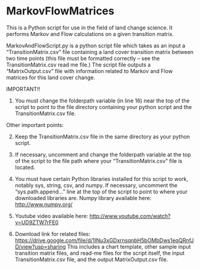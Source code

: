 MarkovFlowMatrices
==================

This is a Python script for use in the field of land change science. It performs Markov and Flow calculations on a given transition matrix.

MarkovAndFlowScript.py is  a python script file which takes as an input a “TransitionMatrix.csv” file containing a land cover transition matrix between two time points (this file must be formatted correctly – see the TransitionMatrix.csv read me file.)
The script file outputs a “MatrixOutput.csv” file with information related to Markov and Flow matrices for this land cover change.


IMPORTANT!!
1) You must change the folderpath variable (in line 16) near the top of the script to point to the file directory containing  your python script and the TransitionMatrix.csv file. 

Other important points:

2) Keep the TransitionMatrix.csv file in the same directory as your python script. 

3) If necessary, uncomment and change the folderpath variable at the top of the script to the file path where your “TransitionMatrix.csv” file is located. 

4) You must have certain Python libraries installed for this script to work, notably sys, string, csv, and numpy. If necessary, uncomment the “sys.path.append…” line at the top of the script to point to where your downloaded libraries are.
Numpy library available here: http://www.numpy.org/

5) Youtube video available here: http://www.youtube.com/watch?v=UD9ZTW7rFE0

6) Download link for related files: https://drive.google.com/file/d/1INu3xGDxrnsqnbH5bOMbDws1eqQRnfJD/view?usp=sharing 
This includes a chart template, other sample input transition matrix files, and read-me files for the script itself, the input TransitionMatrix.csv file, and the output MatrixOutput.csv file. 
